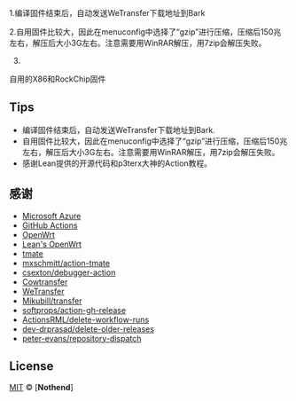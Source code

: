 

1.编译固件结束后，自动发送WeTransfer下载地址到Bark

2.自用固件比较大，因此在menuconfig中选择了“gzip”进行压缩，压缩后150兆左右，解压后大小3G左右。注意需要用WinRAR解压，用7zip会解压失败。

3.



自用的X86和RockChip固件


## Tips

- 编译固件结束后，自动发送WeTransfer下载地址到Bark.
- 自用固件比较大，因此在menuconfig中选择了“gzip”进行压缩，压缩后150兆左右，解压后大小3G左右。注意需要用WinRAR解压，用7zip会解压失败。
- 感谢Lean提供的开源代码和p3terx大神的Action教程。

## 感谢

- [Microsoft Azure](https://azure.microsoft.com)
- [GitHub Actions](https://github.com/features/actions)
- [OpenWrt](https://github.com/openwrt/openwrt)
- [Lean's OpenWrt](https://github.com/coolsnowwolf/lede)
- [tmate](https://github.com/tmate-io/tmate)
- [mxschmitt/action-tmate](https://github.com/mxschmitt/action-tmate)
- [csexton/debugger-action](https://github.com/csexton/debugger-action)
- [Cowtransfer](https://cowtransfer.com)
- [WeTransfer](https://wetransfer.com/)
- [Mikubill/transfer](https://github.com/Mikubill/transfer)
- [softprops/action-gh-release](https://github.com/softprops/action-gh-release)
- [ActionsRML/delete-workflow-runs](https://github.com/ActionsRML/delete-workflow-runs)
- [dev-drprasad/delete-older-releases](https://github.com/dev-drprasad/delete-older-releases)
- [peter-evans/repository-dispatch](https://github.com/peter-evans/repository-dispatch)

## License

[MIT](https://github.com/Nothend/OpenWRT/blob/main/LICENSE) © [**Nothend**]
